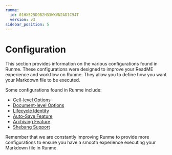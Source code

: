 ```yaml
---
runme:
  id: 01HX525D9B2H33WXVN2AD1C94T
  version: v3
sidebar_position: 5
---
```


# Configuration

This section provides information on the various configurations found in Runme. These configurations were designed to improve your ReadME experience and workflow on Runme. They allow you to define how you want your Markdown file to be executed.

Some configurations found in Runme include:

* [Cell-level Options](../configuration/cell-level)
* [Document-level Options](../configuration/document-level)
* [Lifecycle Identity](../configuration/lifecycle-identity)
* [Auto-Save Feature](../configuration/auto-save)
* [Archiving Feature](../configuration/archiving)
* [Shebang Support](../configuration/shebang)

Remember that we are constantly improving Runme to provide more configurations to ensure you have a smooth experience executing your Markdown file in Runme.
